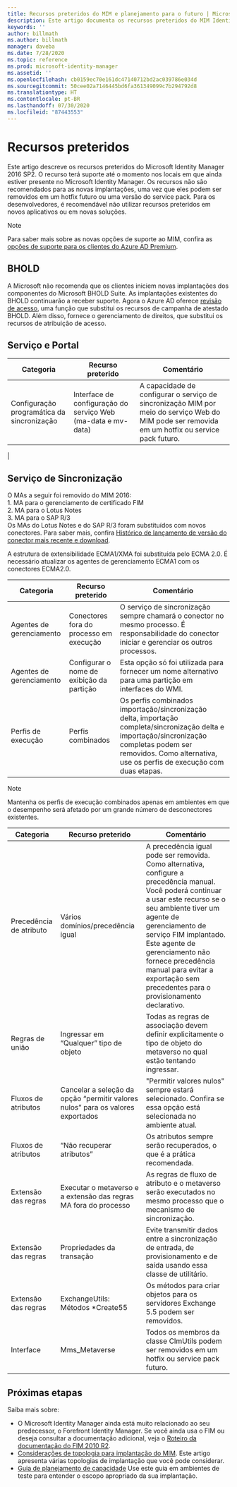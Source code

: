```yaml
---
title: Recursos preteridos do MIM e planejamento para o futuro | Microsoft Docs
description: Este artigo documenta os recursos preteridos do MIM Identity Manager 2016 SP2.
keywords: ''
author: billmath
ms.author: billmath
manager: daveba
ms.date: 7/28/2020
ms.topic: reference
ms.prod: microsoft-identity-manager
ms.assetid: ''
ms.openlocfilehash: cb0159ec70e161dc47140712bd2ac039786e034d
ms.sourcegitcommit: 50cee02a7146445bd6fa361349099c7b294792d8
ms.translationtype: HT
ms.contentlocale: pt-BR
ms.lasthandoff: 07/30/2020
ms.locfileid: "87443553"
---
```

# <a name="deprecated-features"></a>Recursos preteridos

Este artigo descreve os recursos preteridos do Microsoft Identity Manager 2016 SP2. O recurso terá suporte até o momento nos locais em que ainda estiver presente no Microsoft Identity Manager. Os recursos não são recomendados para as novas implantações, uma vez que eles podem ser removidos em um hotfix futuro ou uma versão do service pack.  Para os desenvolvedores, é recomendável não utilizar recursos preteridos em novos aplicativos ou em novas soluções.

> [!NOTE]
>
> Para saber mais sobre as novas opções de suporte ao MIM, confira as [opções de suporte para os clientes do Azure AD Premium](support-update-for-azure-active-directory-premium-customers.md).

## <a name="bhold"></a>BHOLD

A Microsoft não recomenda que os clientes iniciem novas implantações dos componentes do Microsoft BHOLD Suite. As implantações existentes do BHOLD continuarão a receber suporte. Agora o Azure AD oferece [revisão de acesso](https://docs.microsoft.com/azure/active-directory/active-directory-azure-ad-controls-access-reviews-overview), uma função que substitui os recursos de campanha de atestado BHOLD. Além disso, fornece o gerenciamento de direitos, que substitui os recursos de atribuição de acesso.

## <a name="service-and-portal"></a>Serviço e Portal

| **Categoria**                | **Recurso preterido**              | **Comentário**           |
|-----------------------------|-------------------------------------|----------------------------------------------|
| Configuração programática da sincronização | Interface de configuração do serviço Web (ma-data e mv-data) | A capacidade de configurar o serviço de sincronização MIM por meio do serviço Web do MIM pode ser removida em um hotfix ou service pack futuro.
|

## <a name="synchronization-service"></a>Serviço de Sincronização 

O MAs a seguir foi removido do MIM 2016: </br> 1.  MA para o gerenciamento de certificado FIM </br>2.  MA para o Lotus Notes</br> 3.  MA para o SAP R/3 </br> Os MAs do Lotus Notes e do SAP R/3 foram substituídos com novos conectores. Para saber mais, confira [Histórico de lançamento de versão do conector mais recente e download](https://docs.microsoft.com/azure/active-directory/connect/active-directory-aadconnectsync-connector-version-history).

A estrutura de extensibilidade ECMA1/XMA foi substituída pelo ECMA 2.0. É necessário atualizar os agentes de gerenciamento ECMA1 com os conectores ECMA2.0.

| **Categoria**                | **Recurso preterido**              | **Comentário**           |
|-----------------------------|-------------------------------------|----------------------------------------------|
| Agentes de gerenciamento           | Conectores fora do processo em execução      | O serviço de sincronização sempre chamará o conector no mesmo processo. É responsabilidade do conector iniciar e gerenciar os outros processos. |
| Agentes de gerenciamento           | Configurar o nome de exibição da partição    | Esta opção só foi utilizada para fornecer um nome alternativo para uma partição em interfaces do WMI.                                                                                                                                                                       |
| Perfis de execução                | Perfis combinados                   | Os perfis combinados importação/sincronização delta, importação completa/sincronização delta e importação/sincronização completas podem ser removidos. Como alternativa, use os perfis de execução com duas etapas.

> [!NOTE]
> Mantenha os perfis de execução combinados apenas em ambientes em que o desempenho será afetado por um grande número de desconectores existentes.

| **Categoria**                | **Recurso preterido**              | **Comentário**           |
|-----------------------------|-------------------------------------|----------------------------------------------|
| Precedência de atributo | Vários domínios/precedência igual                       | A precedência igual pode ser removida. Como alternativa, configure a precedência manual. Você poderá continuar a usar este recurso se o seu ambiente tiver um agente de gerenciamento de serviço FIM implantado. Este agente de gerenciamento não fornece precedência manual para evitar a exportação sem precedentes para o provisionamento declarativo. |
| Regras de união           | Ingressar em “Qualquer” tipo de objeto                             | Todas as regras de associação devem definir explicitamente o tipo de objeto do metaverso no qual estão tentando ingressar.       |
| Fluxos de atributos      | Cancelar a seleção da opção “permitir valores nulos” para os valores exportados            | "Permitir valores nulos" sempre estará selecionado. Confira se essa opção está selecionada no ambiente atual.  |
| Fluxos de atributos      | “Não recuperar atributos”                            | Os atributos sempre serão recuperados, o que é a prática recomendada.  |
| Extensão das regras      | Executar o metaverso e a extensão das regras MA fora do processo | As regras de fluxo de atributo e o metaverso serão executados no mesmo processo que o mecanismo de sincronização.       |
| Extensão das regras      | Propriedades da transação                                | Evite transmitir dados entre a sincronização de entrada, de provisionamento e de saída usando essa classe de utilitário.  |
| Extensão das regras      | ExchangeUtils: Métodos \*Create55                     | Os métodos para criar objetos para os servidores Exchange 5.5 podem ser removidos.        |
| Interface            | Mms_Metaverse                                        | Todos os membros da classe ClmUtils podem ser removidos em um hotfix ou service pack futuro.   |

## <a name="next-steps"></a>Próximas etapas
Saiba mais sobre:

- O Microsoft Identity Manager ainda está muito relacionado ao seu predecessor, o Forefront Identity Manager. Se você ainda usa o FIM ou deseja consultar a documentação adicional, veja o [Roteiro da documentação do FIM 2010 R2](https://technet.microsoft.com/library/jj133885.aspx).
- [Considerações de topologia para implantação do MIM](topology-considerations.md). Este artigo apresenta várias topologias de implantação que você pode considerar.
- [Guia de planejamento de capacidade](capacity-planning-guide.md) Use este guia em ambientes de teste para entender o escopo apropriado da sua implantação.


